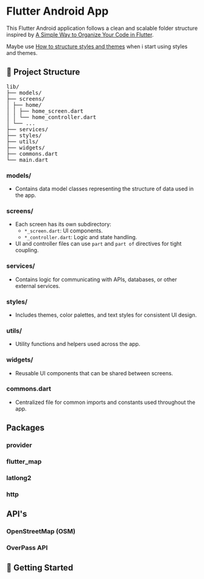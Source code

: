 # Flutter Android App

This Flutter Android application follows a clean and scalable folder structure inspired by [A Simple Way to Organize Your Code in Flutter](https://medium.com/@kanellopoulos.leo/a-simple-way-to-organize-your-code-in-flutter-e175e7004fb5). 

Maybe use [How to structure styles and themes](https://medium.com/@kanellopoulos.leo/a-simple-way-to-organize-your-styles-themes-in-flutter-a0e7eba5b297) when i start using styles and themes.

## 📁 Project Structure
<pre>
lib/ 
├── models/ 
├── screens/ 
│ ├── home/ 
│ │ ├── home_screen.dart 
│ │ └── home_controller.dart 
│ └── ... 
├── services/ 
├── styles/ 
├── utils/ 
├── widgets/
├── commons.dart 
└── main.dart
</pre>

### models/
- Contains data model classes representing the structure of data used in the app.

### screens/
- Each screen has its own subdirectory:
  - `*_screen.dart`: UI components.
  - `*_controller.dart`: Logic and state handling.
- UI and controller files can use `part` and `part of` directives for tight coupling.

### services/
- Contains logic for communicating with APIs, databases, or other external services.

### styles/
- Includes themes, color palettes, and text styles for consistent UI design.

### utils/
- Utility functions and helpers used across the app.

### widgets/
- Reusable UI components that can be shared between screens.

### commons.dart
- Centralized file for common imports and constants used throughout the app.


## Packages

### provider
### flutter_map
### latlong2
### http

## API's

### OpenStreetMap (OSM)
### OverPass API

## 🚀 Getting Started



